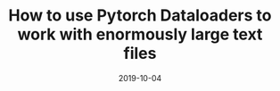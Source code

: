 ---
layout: externalpost
date: 2019-10-04
redirect_url: https://medium.com/swlh/how-to-use-pytorch-dataloaders-to-work-with-enormously-large-text-files-bbd672e955a0
title: How to use Pytorch Dataloaders to work with enormously large text files
tags: [pytorch, dataset, iterabledataset, dataloader, textfiles, machine learning]
---